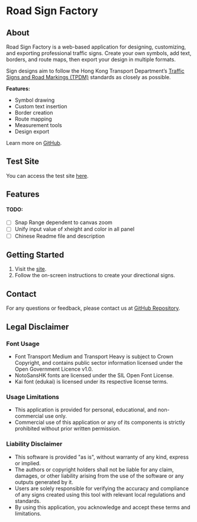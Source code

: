 # Road Sign Factory

## About

Road Sign Factory is a web-based application for designing, customizing, and exporting professional traffic signs. Create your own symbols, add text, borders, and route maps, then export your design in multiple formats.

Sign designs aim to follow the Hong Kong Transport Department’s [Traffic Signs and Road Markings (TPDM)](https://www.td.gov.hk/en/transport_in_hong_kong/public_transport/transport_standards/traffic_signs_and_road_markings/index.html) standards as closely as possible.

**Features:**
- Symbol drawing
- Custom text insertion
- Border creation
- Route mapping
- Measurement tools
- Design export

Learn more on [GitHub](http://road-sign.g1213123.info/).

## Test Site

You can access the test site [here](https://g1213123.github.io/TrafficSign/).

## Features

 #### TODO: 
- [ ] Snap Range dependent to canvas zoom
- [ ] Unify input value of xheight and color in all panel
- [ ] Chinese Readme file and description

## Getting Started

1. Visit the [site](https://road-sign-factory.g1213123.info/).
2. Follow the on-screen instructions to create your directional signs.

## Contact

For any questions or feedback, please contact us at [GitHub Repository](https://github.com/G1213123/TrafficSign/tree/master).

## Legal Disclaimer

### Font Usage
- Font Transport Medium and Transport Heavy is subject to Crown Copyright, and contains public sector information licensed under the Open Government Licence v1.0.
- NotoSansHK fonts are licensed under the SIL Open Font License.
- Kai font (edukai) is licensed under its respective license terms.

### Usage Limitations
- This application is provided for personal, educational, and non-commercial use only.
- Commercial use of this application or any of its components is strictly prohibited without prior written permission.

### Liability Disclaimer
- This software is provided "as is", without warranty of any kind, express or implied.
- The authors or copyright holders shall not be liable for any claim, damages, or other liability arising from the use of the software or any outputs generated by it.
- Users are solely responsible for verifying the accuracy and compliance of any signs created using this tool with relevant local regulations and standards.
- By using this application, you acknowledge and accept these terms and limitations.
